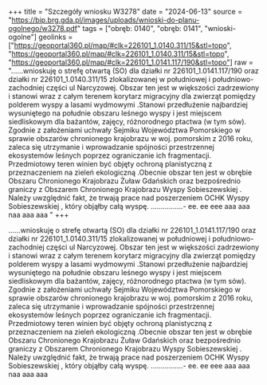 +++
title = "Szczegóły wniosku W3278"
date = "2024-06-13"
source = "https://bip.brg.gda.pl/images/uploads/wnioski-do-planu-ogolnego/w3278.pdf"
tags = ["obręb: 0140", "obręb: 0141", "wnioski-ogolne"]
geolinks = ["https://geoportal360.pl/map/#clk=226101_1.0140.311/15&stl=topo", "https://geoportal360.pl/map/#clk=226101_1.0140.311/15&stl=topo", "https://geoportal360.pl/map/#clk=226101_1.0141.117/190&stl=topo"]
raw = "......wnioskuję o strefę otwartą (SO) dla działki nr 226101_1.0141.117/190 oraz działki nr 226101_1.0140.311/15 zlokalizowanej w południowej i południowo- zachodniej części ul Narcyzowej. Obszar ten jest w większości zadrzewiony i stanowi wraz z całym terenem korytarz migracyjny dla zwierząt pomiędzy polderem wyspy a lasami wydmowymi .Stanowi przedłużenie najbardziej wysuniętego na południe obszaru leśnego wyspy i jest miejscem siedliskowym dla bażantów, zajęcy, różnorodnego ptactwa (w tym sów). Zgodnie z założeniami uchwały Sejmiku Województwa Pomorskiego w sprawie obszarów chronionego krajobrazu w woj. pomorskim z 2016 roku, zaleca się utrzymanie i wprowadzanie spójności przestrzennej ekosystemów leśnych poprzez ograniczanie ich fragmentacji. Przedmiotowy teren winien być objęty ochroną planistyczną z przeznaczeniem na zieleń ekologiczną .Obecnie obszar ten jest w obrębie Obszaru Chronionego Krajobrazu Żuław Gdańskich oraz bezpośrednio graniczy z Obszarem Chronionego Krajobrazu Wyspy Sobieszewskiej . Należy uwzględnić fakt, że trwają prace nad poszerzeniem OCHK Wyspy Sobieszewskiej , który objąłby całą wyspę. ................- ee. ee eee aaa aaa naa aaa aaa "
+++

......wnioskuję o strefę otwartą (SO) dla działki nr 226101_1.0141.117/190 oraz działki nr
226101_1.0140.311/15 zlokalizowanej w południowej i południowo- zachodniej części ul Narcyzowej.
Obszar ten jest w większości zadrzewiony i stanowi wraz z całym terenem korytarz migracyjny dla zwierząt
pomiędzy polderem wyspy a lasami wydmowymi .Stanowi przedłużenie najbardziej wysuniętego na południe
obszaru leśnego wyspy i jest miejscem siedliskowym dla bażantów, zajęcy, różnorodnego ptactwa (w tym
sów). Zgodnie z założeniami uchwały Sejmiku Województwa Pomorskiego w sprawie obszarów chronionego
krajobrazu w woj. pomorskim z 2016 roku, zaleca się utrzymanie i wprowadzanie spójności przestrzennej
ekosystemów leśnych poprzez ograniczanie ich fragmentacji. Przedmiotowy teren winien być objęty ochroną
planistyczną z przeznaczeniem na zieleń ekologiczną .Obecnie obszar ten jest w obrębie Obszaru
Chronionego Krajobrazu Żuław Gdańskich oraz bezpośrednio graniczy z Obszarem Chronionego Krajobrazu
Wyspy Sobieszewskiej . Należy uwzględnić fakt, że trwają prace nad poszerzeniem OCHK Wyspy
Sobieszewskiej , który objąłby całą wyspę. ................- ee. ee eee aaa aaa naa aaa aaa



